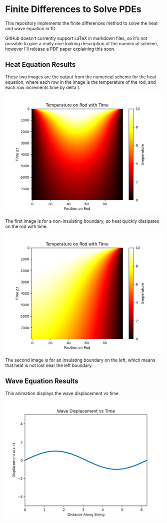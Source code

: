 # Finite Differences to Solve PDEs

This repository implements the finite differences method to solve the heat and wave equation in 1D

GitHub doesn't currently support LaTeX in markdown files, so it's not possible to give a
really nice looking description of the numerical scheme, however I'll release a PDF paper
explaining this soon.

## Heat Equation Results


These two images are the output from the numerical scheme for the heat equation, where each row in the image is the temperature of the rod, and each row increments time by delta t.  

![heat equation dirichlet boundary conditions](images/heat_equation_fig1.png)

The first image is for a non-insulating boundary, so heat quickly dissipates on the rod with time.

![heat equation neumann boundary conditions](images/heat_equation_fig2.png)

The second image is for an insulating boundary on the left, which means that heat is not lost near the left boundary.


## Wave Equation Results

This animation displays the wave displacement vs time

![wave equation](images/wave_equation.gif)
